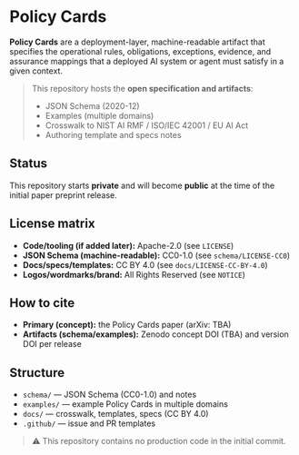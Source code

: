 # Policy Cards

**Policy Cards** are a deployment-layer, machine-readable artifact that specifies
the operational rules, obligations, exceptions, evidence, and assurance mappings
that a deployed AI system or agent must satisfy in a given context.

> This repository hosts the **open specification and artifacts**:
> - JSON Schema (2020-12)
> - Examples (multiple domains)
> - Crosswalk to NIST AI RMF / ISO/IEC 42001 / EU AI Act
> - Authoring template and specs notes

## Status
This repository starts **private** and will become **public** at the time of the
initial paper preprint release.

## License matrix
- **Code/tooling (if added later):** Apache-2.0 (see `LICENSE`)
- **JSON Schema (machine-readable):** CC0-1.0 (see `schema/LICENSE-CC0`)
- **Docs/specs/templates:** CC BY 4.0 (see `docs/LICENSE-CC-BY-4.0`)
- **Logos/wordmarks/brand:** All Rights Reserved (see `NOTICE`)

## How to cite
- **Primary (concept):** the Policy Cards paper (arXiv: TBA)
- **Artifacts (schema/examples):** Zenodo concept DOI (TBA) and version DOI per release

## Structure
- `schema/` — JSON Schema (CC0-1.0) and notes
- `examples/` — example Policy Cards in multiple domains
- `docs/` — crosswalk, templates, specs (CC BY 4.0)
- `.github/` — issue and PR templates

> ⚠️ This repository contains no production code in the initial commit.
